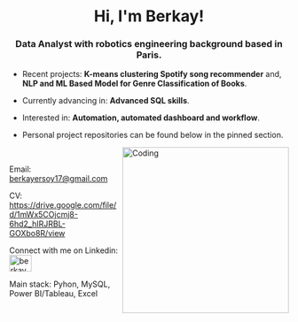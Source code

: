 <h1 align="center">Hi, I'm Berkay!</h1>
<h3 align="center">Data Analyst with robotics engineering background based in Paris.</h3>

- Recent projects: **K-means clustering Spotify song recommender** and, **NLP and ML Based Model for Genre Classification of Books**.

- Currently advancing in: **Advanced SQL skills**.

- Interested in: **Automation, automated dashboard and workflow**.

- Personal project repositories can be found below in the pinned section.

<img align="right" alt="Coding" width="300" src="https://media.tenor.com/lvLaG5hPCncAAAAC/data-analysis.gif">

<br />


Email: berkayersoy17@gmail.com

CV: https://drive.google.com/file/d/1mWx5COjcmj8-6hd2_hIRJRBL-GOXbo8R/view


Connect with me on Linkedin: <a href="https://linkedin.com/in/berkayersoy17" target="blank"><img align="center" src="https://raw.githubusercontent.com/rahuldkjain/github-profile-readme-generator/master/src/images/icons/Social/linked-in-alt.svg" alt="berkayersoy17" height="30" width="40" /></a><br />
  
</p>

Main stack: Pyhon, MySQL, Power BI/Tableau, Excel



</p>

